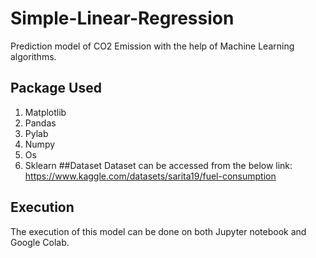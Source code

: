 # Simple-Linear-Regression
Prediction model of CO2 Emission with the help of Machine Learning algorithms.
## Package Used
1. Matplotlib
2. Pandas
3. Pylab
4. Numpy
5. Os
6. Sklearn
##Dataset
Dataset can be accessed from the below link:
https://www.kaggle.com/datasets/sarita19/fuel-consumption
## Execution
The execution of this model can be done on both Jupyter notebook and Google Colab.
